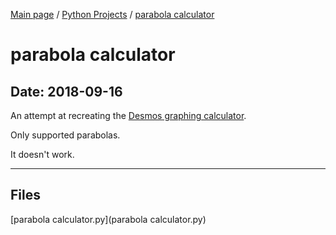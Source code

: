 [Main page](/) / [Python Projects](/python) / [parabola calculator](/python/2018-09-16_parabola_calculator)

# parabola calculator

## Date: 2018-09-16

An attempt at recreating the [Desmos graphing calculator](https://www.desmos.com/calculator).

Only supported parabolas.

It doesn't work.

-----

## Files

[parabola calculator.py](parabola calculator.py)